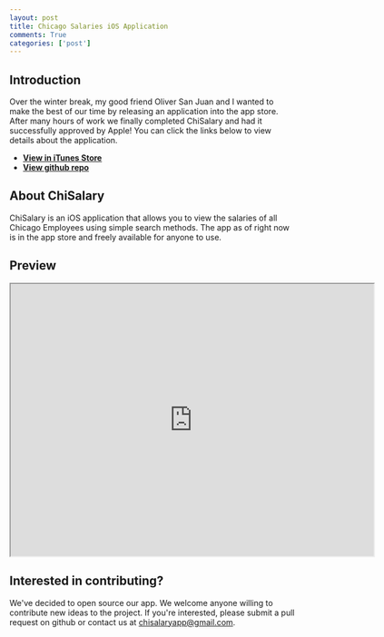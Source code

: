 ```yaml
---
layout: post
title: Chicago Salaries iOS Application
comments: True
categories: ['post']
---
```


## Introduction
Over the winter break, my good friend Oliver San Juan and I wanted to make the best of our time by releasing an application into the app store. After many hours of work we finally completed ChiSalary and had it successfully approved by Apple! You can click the links below to view details about the application.

* **<a href="http://www.tinyurl.com/chisalary" target="_blank">View in iTunes Store</a>**
* **<a href="http://chisalaryapp.com" target="_blank">View github repo</a>**

## About ChiSalary
ChiSalary is an iOS application that allows you to view the salaries of all Chicago Employees using simple search methods. The app as of right now is in the app store and freely available for anyone to use.

## Preview
<iframe src="https://drive.google.com/file/d/0B3O6dpa-XnSYZ0ZtX0w5U1F3aDQ/preview" width="640" height="480"></iframe>

## Interested in contributing?
We've decided to open source our app. We welcome anyone willing to contribute new ideas to the project. If you're interested, please submit a pull request on github or contact us at chisalaryapp@gmail.com.
